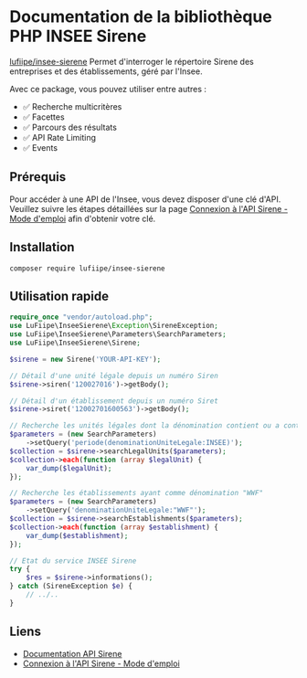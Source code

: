 # Documentation de la bibliothèque PHP INSEE Sirene

[lufiipe/insee-sierene](https://github.com/lufiipe/insee-sierene) Permet d'interroger le répertoire Sirene des entreprises et des établissements, géré par l'Insee.

Avec ce package, vous pouvez utiliser entre autres :

- :white_check_mark: Recherche multicritères
- :white_check_mark: Facettes
- :white_check_mark: Parcours des résultats
- :white_check_mark: API Rate Limiting
- :white_check_mark: Events

## Prérequis

Pour accéder à une API de l'Insee, vous devez disposer d'une clé d'API. Veuillez suivre les étapes détaillées sur la page [Connexion à l'API Sirene - Mode d'emploi](https://portail-api.insee.fr/catalog/api/2ba0e549-5587-3ef1-9082-99cd865de66f/doc?page=85c5657d-b1a1-4466-8565-7db1a194667b) afin d'obtenir votre clé.

## Installation

```shell
composer require lufiipe/insee-sierene
```

## Utilisation rapide

```php
require_once "vendor/autoload.php";
use LuFiipe\InseeSierene\Exception\SireneException;
use LuFiipe\InseeSierene\Parameters\SearchParameters;
use LuFiipe\InseeSierene\Sirene;

$sirene = new Sirene('YOUR-API-KEY');

// Détail d'une unité légale depuis un numéro Siren
$sirene->siren('120027016')->getBody();

// Détail d'un établissement depuis un numéro Siret
$sirene->siret('12002701600563')->getBody();

// Recherche les unités légales dont la dénomination contient ou a contenu le nom "INSEE"
$parameters = (new SearchParameters)
    ->setQuery('periode(denominationUniteLegale:INSEE)');
$collection = $sirene->searchLegalUnits($parameters);
$collection->each(function (array $legalUnit) {
    var_dump($legalUnit);
});

// Recherche les établissements ayant comme dénomination "WWF"
$parameters = (new SearchParameters)
    ->setQuery('denominationUniteLegale:"WWF"');
$collection = $sirene->searchEstablishments($parameters);
$collection->each(function (array $establishment) {
    var_dump($establishment);
});

// Etat du service INSEE Sirene
try {
    $res = $sirene->informations();
} catch (SireneException $e) {
    // ../..
}
```

## Liens

 - [Documentation API Sirene](https://portail-api.insee.fr/catalog/api/2ba0e549-5587-3ef1-9082-99cd865de66f/doc)
 - [Connexion à l'API Sirene - Mode d'emploi](https://portail-api.insee.fr/catalog/api/2ba0e549-5587-3ef1-9082-99cd865de66f/doc?page=85c5657d-b1a1-4466-8565-7db1a194667b)